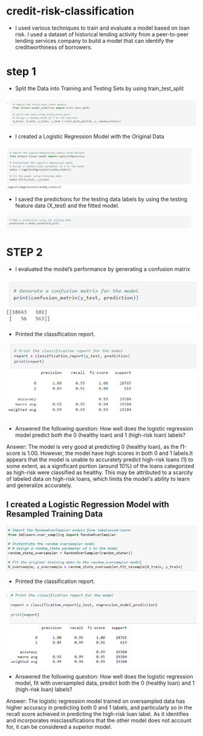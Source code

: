 # credit-risk-classification

* I used various techniques to train and evaluate a model based on loan risk. I used a dataset of historical lending activity from a peer-to-peer lending 
services company to build a model that can identify the creditworthiness of borrowers.

# step 1
* Split the Data into Training and Testing Sets by using train_test_split

![Alt text](<Screenshot 2023-10-21 070005.png>)


* I created a Logistic Regression Model with the Original Data

![Alt text](<Screenshot 2023-10-21 070227.png>)


* I saved the predictions for the testing data labels by using the testing feature data (X_test) and the fitted model.

![Alt text](<Screenshot 2023-10-21 070659.png>)

# STEP 2
* I evaluated the model’s performance by generating a confusion matrix

![Alt text](<Screenshot 2023-10-21 071002.png>)

* Printed the classification report.

![Alt text](<Screenshot 2023-10-21 071059.png>)

* Answered the following question: How well does the logistic regression model predict both the 0 (healthy loan) and 1 (high-risk loan) labels?

Answer: The model is very good at predicting 0 (healthy loan), as the f1-score is 1.00. However, the model have high scores in both 0 and 1 labels.It appears that the model is unable to accurately predict high-risk loans (1) to some extent, as a significant portion (around 10%) of the loans categorized as high-risk were classified as healthy. This may be attributed to a scarcity of labeled data on high-risk loans, which limits the model's ability to learn and generalize accurately.

## I created a Logistic Regression Model with Resampled Training Data

![Alt text](<Screenshot 2023-10-24 021713.png>)

* Printed the classification report.

![Alt text](<Screenshot 2023-10-24 022325.png>)

*  Answered the following question: How well does the logistic regression model, fit with oversampled data, predict both the 0 (healthy loan) and 1 (high-risk loan) labels?

Answer: The logistic regression model trained on oversampled data has higher accuracy in predicting both 0 and 1 labels, and particularly so in the recall score achieved in predicting the high-risk loan label. As it identifies and incorporates misclassifications that the other model does not account for, it can be considered a superior model.

